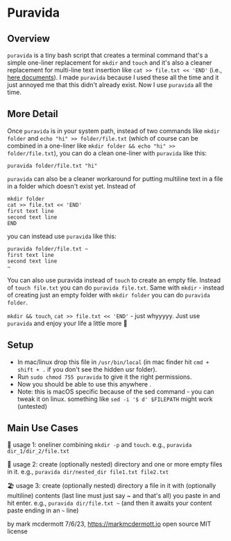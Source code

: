 # Puravida

## Overview
`puravida` is a tiny bash script that creates a terminal command that's a simple one-liner replacement for `mkdir` and `touch` and it's also a cleaner replacement for multi-line text insertion like `cat >> file.txt << 'END'` (i.e., [here documents](https://en.wikipedia.org/wiki/Here_document)). I made  `puravida` because I used these all the time and it just annoyed me that this didn't already exist. Now I use `puravida` all the time.

## More Detail
Once `puravida` is in your system path, instead of two commands like `mkdir folder` and `echo "hi" >> folder/file.txt` (which of course can be combined in a one-liner like `mkdir folder && echo "hi" >> folder/file.txt`), you can do a clean one-liner with `puravida` like this: 
```
puravida folder/file.txt "hi"
```
`puravida` can also be a cleaner workaround for putting multiline text in a file in a folder which doesn't exist yet. Instead of
```
mkdir folder
cat >> file.txt << 'END'
first text line
second text line
END
```
you can instead use `puravida` like this:
```
puravida folder/file.txt ~
first text line
second text line
~
```
You can also use puravida instead of `touch` to create an empty file. Instead of `touch file.txt` you can do `puravida file.txt`. Same with `mkdir` - instead of creating just an empty folder with `mkdir folder` you can do `puravida folder`.

`mkdir && touch`, `cat >> file.txt << 'END'` - just whyyyyy. Just use `puravida` and enjoy your life a little more 🌴

## Setup
- In mac/linux drop this file in `/usr/bin/local` (in mac finder hit `cmd + shift + .` if you don't see the hidden usr folder).
- Run `sudo chmod 755 puravida` to give it the right permissions.
- Now you should be able to use this anywhere .
- Note: this is macOS specific because of the sed command - you can tweak it on linux. something like `sed -i '$ d' $FILEPATH` might work (untested)

## Main Use Cases
🌴 usage 1: oneliner combining `mkdir -p` and `touch`. e.g., `puravida dir_1/dir_2/file.txt`

🌊 usage 2: create (optionally nested) directory and one or more empty files in it. e.g., `puravida dir/nested_dir file1.txt file2.txt`

🏖️ usage 3: create (optionally nested) directory a file in it with (optionally multiline) contents (last line must just say ~ and that's all) you paste in and hit enter.
e.g., `puravida dir/file.txt ~` (and then it awaits your content paste ending in an `~` line)

by mark mcdermott 7/6/23, https://markmcdermott.io
open source MIT license
